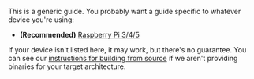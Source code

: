 
This is a generic guide. You probably want a guide specific to whatever device you're using:

 - **(Recommended)** [Raspberry Pi 3/4/5](./raspberry_pi.md)

If your device isn't listed here, it may work, but there's no guarantee.
You can see our [instructions for building from source]() if we aren't providing binaries for your target architecture.

